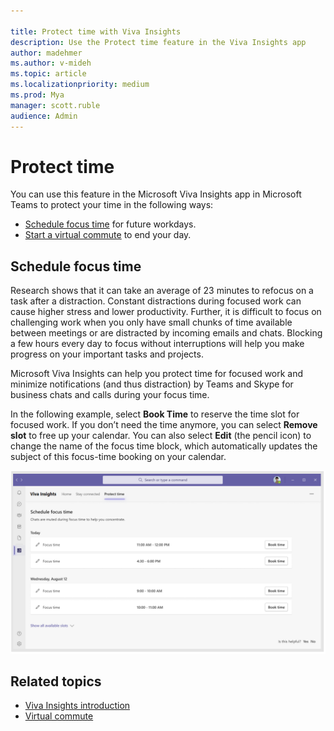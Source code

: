 ```yaml
---

title: Protect time with Viva Insights
description: Use the Protect time feature in the Viva Insights app  
author: madehmer
ms.author: v-mideh
ms.topic: article
ms.localizationpriority: medium 
ms.prod: Mya
manager: scott.ruble
audience: Admin
---
```


# Protect time

You can use this feature in the Microsoft Viva Insights app in Microsoft Teams to protect your time in the following ways:

* [Schedule focus time](#schedule-focus-time) for future workdays.
* [Start a virtual commute](viva-insights-virtual-commute.md#start-a-virtual-commute) to end your day.

## Schedule focus time

Research shows that it can take an average of 23 minutes to refocus on a task after a distraction. Constant distractions during focused work can cause higher stress and lower productivity. Further, it is difficult to focus on challenging work when you only have small chunks of time available between meetings or are distracted by incoming emails and chats. Blocking a few hours every day to focus without interruptions will help you make progress on your important tasks and projects.

Microsoft Viva Insights can help you protect time for focused work and minimize notifications (and thus distraction) by Teams and Skype for business chats and calls during your focus time.

In the following example, select **Book Time** to reserve the time slot for focused work. If you don’t need the time anymore, you can select **Remove slot** to free up your calendar. You can also select **Edit** (the pencil icon) to change the name of the focus time block, which automatically updates the subject of this focus-time booking on your calendar.

![Book focus time.](Images/book-time-2.png)

## Related topics

* [Viva Insights introduction](viva-teams-app.md)
* [Virtual commute](viva-insights-virtual-commute.md)
